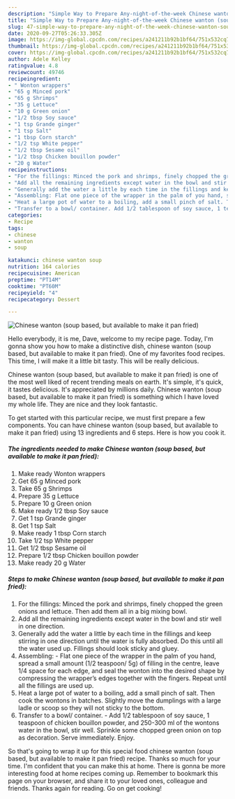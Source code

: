 ```yaml
---
description: "Simple Way to Prepare Any-night-of-the-week Chinese wanton (soup based, but available to make it pan fried)"
title: "Simple Way to Prepare Any-night-of-the-week Chinese wanton (soup based, but available to make it pan fried)"
slug: 47-simple-way-to-prepare-any-night-of-the-week-chinese-wanton-soup-based-but-available-to-make-it-pan-fried
date: 2020-09-27T05:26:33.305Z
image: https://img-global.cpcdn.com/recipes/a241211b92b1bf64/751x532cq70/chinese-wanton-soup-based-but-available-to-make-it-pan-fried-recipe-main-photo.jpg
thumbnail: https://img-global.cpcdn.com/recipes/a241211b92b1bf64/751x532cq70/chinese-wanton-soup-based-but-available-to-make-it-pan-fried-recipe-main-photo.jpg
cover: https://img-global.cpcdn.com/recipes/a241211b92b1bf64/751x532cq70/chinese-wanton-soup-based-but-available-to-make-it-pan-fried-recipe-main-photo.jpg
author: Adele Kelley
ratingvalue: 4.8
reviewcount: 49746
recipeingredient:
- " Wonton wrappers"
- "65 g Minced pork"
- "65 g Shrimps"
- "35 g Lettuce"
- "10 g Green onion"
- "1/2 tbsp Soy sauce"
- "1 tsp Grande ginger"
- "1 tsp Salt"
- "1 tbsp Corn starch"
- "1/2 tsp White pepper"
- "1/2 tbsp Sesame oil"
- "1/2 tbsp Chicken bouillon powder"
- "20 g Water"
recipeinstructions:
- "For the fillings: Minced the pork and shrimps, finely chopped the green onions and lettuce. Then add them all in a big mixing bowl."
- "Add all the remaining ingredients except water in the bowl and stir well in one direction."
- "Generally add the water a little by each time in the fillings and keep stirring in one direction until the water is fully absorbed. Do this until all the water used up. Fillings should look sticky and gluey."
- "Assembling: Flat one piece of the wrapper in the palm of you hand, spread a small amount (1/2 teaspoon/ 5g) of filling in the centre, leave 1/4 space for each edge, and seal the wonton into the desired shape by compressing the wrapper’s edges together with the fingers. Repeat until all the fillings are used up."
- "Heat a large pot of water to a boiling, add a small pinch of salt. Then cook the wontons in batches. Slightly move the dumplings with a large ladle or scoop so they will not sticky to the bottom."
- "Transfer to a bowl/ container. Add 1/2 tablespoon of soy sauce, 1 teaspoon of chicken bouillon powder, and 250-300 ml of the wontons water in the bowl, stir well. Sprinkle some chopped green onion on top as decoration. Serve immediately. Enjoy."
categories:
- Recipe
tags:
- chinese
- wanton
- soup

katakunci: chinese wanton soup 
nutrition: 164 calories
recipecuisine: American
preptime: "PT14M"
cooktime: "PT60M"
recipeyield: "4"
recipecategory: Dessert

---
```



![Chinese wanton (soup based, but available to make it pan fried)](https://img-global.cpcdn.com/recipes/a241211b92b1bf64/751x532cq70/chinese-wanton-soup-based-but-available-to-make-it-pan-fried-recipe-main-photo.jpg)

Hello everybody, it is me, Dave, welcome to my recipe page. Today, I'm gonna show you how to make a distinctive dish, chinese wanton (soup based, but available to make it pan fried). One of my favorites food recipes. This time, I will make it a little bit tasty. This will be really delicious.

Chinese wanton (soup based, but available to make it pan fried) is one of the most well liked of recent trending meals on earth. It's simple, it's quick, it tastes delicious. It's appreciated by millions daily. Chinese wanton (soup based, but available to make it pan fried) is something which I have loved my whole life. They are nice and they look fantastic.




To get started with this particular recipe, we must first prepare a few components. You can have chinese wanton (soup based, but available to make it pan fried) using 13 ingredients and 6 steps. Here is how you cook it.

<!--inarticleads1-->

##### The ingredients needed to make Chinese wanton (soup based, but available to make it pan fried):

1. Make ready  Wonton wrappers
1. Get 65 g Minced pork
1. Take 65 g Shrimps
1. Prepare 35 g Lettuce
1. Prepare 10 g Green onion
1. Make ready 1/2 tbsp Soy sauce
1. Get 1 tsp Grande ginger
1. Get 1 tsp Salt
1. Make ready 1 tbsp Corn starch
1. Take 1/2 tsp White pepper
1. Get 1/2 tbsp Sesame oil
1. Prepare 1/2 tbsp Chicken bouillon powder
1. Make ready 20 g Water




<!--inarticleads2-->

##### Steps to make Chinese wanton (soup based, but available to make it pan fried):

1. For the fillings: Minced the pork and shrimps, finely chopped the green onions and lettuce. Then add them all in a big mixing bowl.
1. Add all the remaining ingredients except water in the bowl and stir well in one direction.
1. Generally add the water a little by each time in the fillings and keep stirring in one direction until the water is fully absorbed. Do this until all the water used up. Fillings should look sticky and gluey.
1. Assembling: - Flat one piece of the wrapper in the palm of you hand, spread a small amount (1/2 teaspoon/ 5g) of filling in the centre, leave 1/4 space for each edge, and seal the wonton into the desired shape by compressing the wrapper’s edges together with the fingers. Repeat until all the fillings are used up.
1. Heat a large pot of water to a boiling, add a small pinch of salt. Then cook the wontons in batches. Slightly move the dumplings with a large ladle or scoop so they will not sticky to the bottom.
1. Transfer to a bowl/ container. - Add 1/2 tablespoon of soy sauce, 1 teaspoon of chicken bouillon powder, and 250-300 ml of the wontons water in the bowl, stir well. Sprinkle some chopped green onion on top as decoration. Serve immediately. Enjoy.




So that's going to wrap it up for this special food chinese wanton (soup based, but available to make it pan fried) recipe. Thanks so much for your time. I'm confident that you can make this at home. There is gonna be more interesting food at home recipes coming up. Remember to bookmark this page on your browser, and share it to your loved ones, colleague and friends. Thanks again for reading. Go on get cooking!
